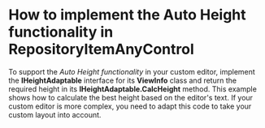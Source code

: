 # How to implement the Auto Height functionality in RepositoryItemAnyControl


<p>To support the <em>Auto Height</em> <em>functionality</em> in your custom editor, implement the <strong>IHeightAdaptable</strong> interface for its <strong>ViewInfo</strong> class and return the required height in its <strong>IHeightAdaptable.CalcHeight</strong> method. This example shows how to calculate the best height based on the editor's text. If your custom editor is more complex, you need to adapt this code to take your custom layout into account.</p>

<br/>


